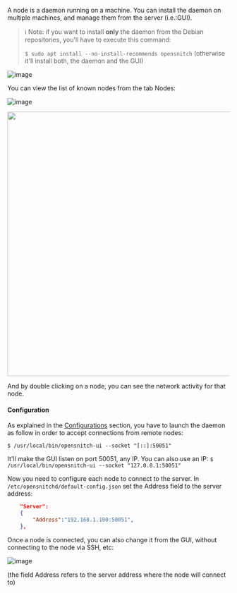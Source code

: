 A node is a daemon running on a machine. You can install the daemon on multiple machines, and manage them from the server (i.e.:GUI).

> ℹ️ Note: if you want to install **only** the daemon from the Debian repositories, you'll have to execute this command: 
> 
> `$ sudo apt install --no-install-recommends opensnitch` (otherwise it'll install both, the daemon and the GUI)

![image](https://user-images.githubusercontent.com/2742953/197076010-2502855a-cdae-4f03-90bc-7a715efbbf64.png)

You can view the list of known nodes from the tab Nodes:

![image](https://user-images.githubusercontent.com/2742953/82752021-9d328380-9dbb-11ea-913e-80f7b551a6c7.png)

<img width="600" src="https://user-images.githubusercontent.com/2742953/218576821-67fa3524-520a-4f5f-9656-3185a758022b.png">


And by double clicking on a node, you can see the network activity for that node.

#### Configuration

As explained in the [Configurations](https://github.com/evilsocket/opensnitch/wiki/Configurations#gui) section, you have to launch the daemon as follow in order to accept connections from remote nodes:

`$ /usr/local/bin/opensnitch-ui --socket "[::]:50051"`

It'll make the GUI listen on port 50051, any IP. You can also use an IP: `$ /usr/local/bin/opensnitch-ui --socket "127.0.0.1:50051"`

Now you need to configure each node to connect to the server. In `/etc/opensnitchd/default-config.json` set the Address field to the server address:

```json
    "Server":
    {
        "Address":"192.168.1.100:50051",
    },
```

Once a node is connected, you can also change it from the GUI, without connecting to the node via SSH, etc:

![image](https://user-images.githubusercontent.com/2742953/196782343-bbc28fea-f9a1-4842-a285-e557c6ac5b27.png)

(the field Address refers to the server address where the node will connect to)


